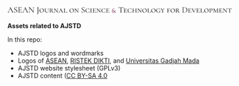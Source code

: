 ![](https://raw.githubusercontent.com/jaybaeta/ajstd/master/design/logo/ajstd-wordmark-long.png)

**Assets related to AJSTD**

In this repo:

- AJSTD logos and wordmarks
- Logos of [ASEAN](http://asean.org/), [RISTEK DIKTI](https://ristekdikti.go.id/), and [Universitas Gadjah Mada](https://ugm.ac.id/)
- AJSTD website stylesheet (GPLv3)
- AJSTD content ([CC BY-SA 4.0](https://creativecommons.org/licenses/by-sa/4.0/)
